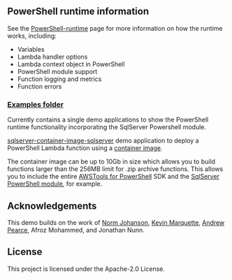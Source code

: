 ## PowerShell runtime information

See the [PowerShell-runtime](powershell-runtime/) page for more information on how the runtime works, including:

* Variables
* Lambda handler options
* Lambda context object in PowerShell
* PowerShell module support
* Function logging and metrics
* Function errors

### [Examples folder](examples/)

Currently contains a single demo applications to show the PowerShell runtime functionality incorporating the SqlServer Powershell module.

[sqlserver-container-image-sqlserver](examples/sqlserver-container-images-shared) demo application to deploy a PowerShell Lambda function using a [container image](https://docs.aws.amazon.com/lambda/latest/dg/images-create.html). 

The container image can be up to 10Gb in size which allows you to build functions larger than the 256MB limit for .zip archive functions. This allows you to include the entire [AWSTools for PowerShell](https://aws.amazon.com/powershell/) SDK and the [SqlServer PowerShell module](https://www.powershellgallery.com/packages/sqlserver/22.2.0), for example.

## Acknowledgements

This demo builds on the work of [Norm Johanson](https://twitter.com/socketnorm), [Kevin Marquette](https://twitter.com/KevinMarquette), [Andrew Pearce](https://twitter.com/austoonz), Afroz Mohammed, and Jonathan Nunn.

## License

This project is licensed under the Apache-2.0 License.
